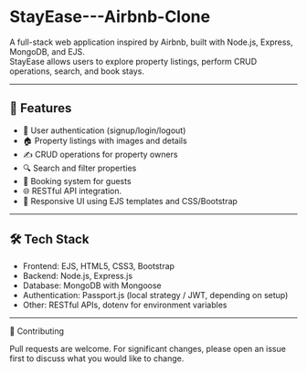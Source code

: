 # StayEase---Airbnb-Clone

A full-stack web application inspired by Airbnb, built with Node.js, Express, MongoDB, and EJS.  
StayEase allows users to explore property listings, perform CRUD operations, search, and book stays. 

---------------------------------------------------------------------------------------------------------------------------------------------------------------------------------

## 🚀 Features
- 🔑 User authentication (signup/login/logout)
- 🏠 Property listings with images and details
- ✍️ CRUD operations for property owners
- 🔍 Search and filter properties
- 📅 Booking system for guests
- 🌐 RESTful API integration.
- 🎨 Responsive UI using EJS templates and CSS/Bootstrap

---------------------------------------------------------------------------------------------------------------------------------------------------------------------------------

## 🛠 Tech Stack
- Frontend: EJS, HTML5, CSS3, Bootstrap
- Backend: Node.js, Express.js
- Database: MongoDB with Mongoose
- Authentication: Passport.js (local strategy / JWT, depending on setup)
- Other: RESTful APIs, dotenv for environment variables

---------------------------------------------------------------------------------------------------------------------------------------------------------------------------------

🤝 Contributing

Pull requests are welcome. For significant changes, please open an issue first to discuss what you would like to change.
